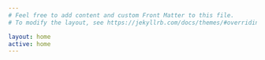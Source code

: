 ```yaml
---
# Feel free to add content and custom Front Matter to this file.
# To modify the layout, see https://jekyllrb.com/docs/themes/#overriding-theme-defaults

layout: home
active: home
---
```

